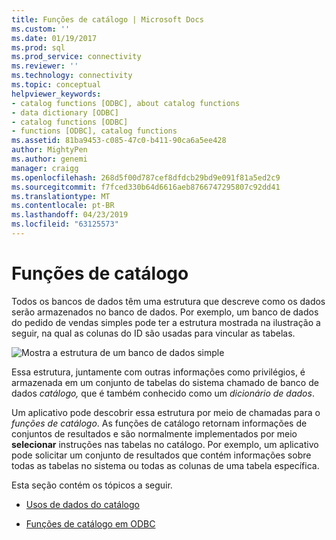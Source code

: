 ```yaml
---
title: Funções de catálogo | Microsoft Docs
ms.custom: ''
ms.date: 01/19/2017
ms.prod: sql
ms.prod_service: connectivity
ms.reviewer: ''
ms.technology: connectivity
ms.topic: conceptual
helpviewer_keywords:
- catalog functions [ODBC], about catalog functions
- data dictionary [ODBC]
- catalog functions [ODBC]
- functions [ODBC], catalog functions
ms.assetid: 81ba9453-c085-47c0-b411-90ca6a5ee428
author: MightyPen
ms.author: genemi
manager: craigg
ms.openlocfilehash: 268d5f00d787cef8dfdcb29bd9e091f81a5ed2c9
ms.sourcegitcommit: f7fced330b64d6616aeb8766747295807c92dd41
ms.translationtype: MT
ms.contentlocale: pt-BR
ms.lasthandoff: 04/23/2019
ms.locfileid: "63125573"
---
```

# <a name="catalog-functions"></a>Funções de catálogo
Todos os bancos de dados têm uma estrutura que descreve como os dados serão armazenados no banco de dados. Por exemplo, um banco de dados do pedido de vendas simples pode ter a estrutura mostrada na ilustração a seguir, na qual as colunas do ID são usadas para vincular as tabelas.  
  
 ![Mostra a estrutura de um banco de dados simple](../../../odbc/reference/develop-app/media/pr19.gif "pr19")  
  
 Essa estrutura, juntamente com outras informações como privilégios, é armazenada em um conjunto de tabelas do sistema chamado de banco de dados *catálogo,* que é também conhecido como um *dicionário de dados*.  
  
 Um aplicativo pode descobrir essa estrutura por meio de chamadas para o *funções de catálogo*. As funções de catálogo retornam informações de conjuntos de resultados e são normalmente implementados por meio **selecionar** instruções nas tabelas no catálogo. Por exemplo, um aplicativo pode solicitar um conjunto de resultados que contém informações sobre todas as tabelas no sistema ou todas as colunas de uma tabela específica.  
  
 Esta seção contém os tópicos a seguir.  
  
-   [Usos de dados do catálogo](../../../odbc/reference/develop-app/uses-of-catalog-data.md)  
  
-   [Funções de catálogo em ODBC](../../../odbc/reference/develop-app/catalog-functions-in-odbc.md)
